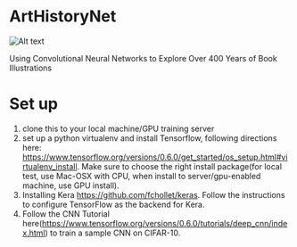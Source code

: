 # ArtHistoryNet

![Alt text](http://britishlibrary.typepad.co.uk/.a/6a00d8341c464853ef01a3fceb004b970b-500wi)

Using Convolutional Neural Networks to Explore Over 400 Years of Book Illustrations

# Set up
1. clone this to your local machine/GPU training server
2. set up a python virtualenv and install Tensorflow, following directions here: https://www.tensorflow.org/versions/0.6.0/get_started/os_setup.html#virtualenv_install. 
Make sure to choose the right install package(for local test, use Mac-OSX with CPU, when install to server/gpu-enabled machine, use GPU install). 
3. Installing Kera https://github.com/fchollet/keras. Follow the instructions to configure TensorFlow as the backend for Kera. 
4. Follow the CNN Tutorial here(https://www.tensorflow.org/versions/0.6.0/tutorials/deep_cnn/index.html) to train a sample CNN on CIFAR-10. 
